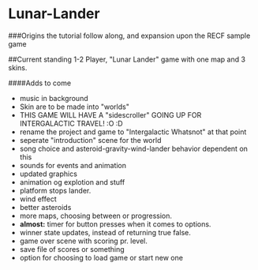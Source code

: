 # Lunar-Lander

###Origins
the tutorial follow along, and expansion upon the RECF sample game

##Current standing
1-2 Player, "Lunar Lander" game with one map and 3 skins.

####Adds to come
* music in background
* Skin are to be made into "worlds"
 * THIS GAME WILL HAVE A "sidescroller" GOING UP FOR INTERGALACTIC TRAVEL! :O :D
  * rename the project and game to "Intergalactic Whatsnot" at that point
 * seperate "introduction" scene for the world
  * song choice and asteroid-gravity-wind-lander behavior dependent on this
* sounds for events and animation
* updated graphics
* animation og explotion and stuff
* platform stops lander.
* wind effect
* better asteroids
* more maps, choosing between or progression.
* **almost:** timer for button presses when it comes to options.
* winner state updates, instead of returning true false.
* game over scene with scoring pr. level.
* save file of scores or something
* option for choosing to load game or start new one
